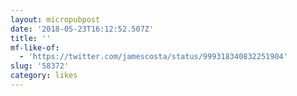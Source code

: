 ```yaml
---
layout: micropubpost
date: '2018-05-23T16:12:52.507Z'
title: ''
mf-like-of:
  - 'https://twitter.com/jamescosta/status/999318340832251904'
slug: '58372'
category: likes
---
```

